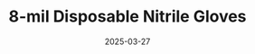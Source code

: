 ---
type: product
layout: product
date: 2025-03-27
sitemap:
  priority: 1
  changefreq: "weekly"

# SEO metadata
seoTitleSuffix: "Professional Mechanic Gloves Near Me"
seoDescription: >-
  Shop 8-mil Disposable Nitrile Gloves in Utah from Nutcracker Pro. Heavy-duty, FDA-certified protection for mechanics. Fast shipping, M-XXL sizes available!

# Page content
title: "8-mil Disposable **Nitrile Gloves**"
subtitle: ""
titlePrefix: "Utah’s Mechanic Safety Gear"
description: >-
  8-mil Disposable Nitrile Gloves in Utah: heavy-duty protection for mechanics. Textured grip, FDA/ASTM/CE certified. Best price for auto shops, M-XXL sizes!

# benefitsContent
benefitsImages:
  - image: "/images/gloves/gallery-2.png"
    alt: "8-mil Disposable Nitrile Gloves for Utah Mechanics"
  - image: "/images/gloves/gallery-3.jpg"
    alt: "8-mil Disposable Nitrile Gloves in Utah Shops"

benefitsBlocks:
  - title: "Big Savings for Utah Shops"
    text: >-
      Bulk prices slash costs nearly 50% vs market rates. Utah mechanics can swap gloves often, boosting hygiene without breaking the bank.
  - title: "Tough Protection"
    text: >-
      8-mil nitrile resists punctures and chemicals. Utah techs handle sharp tools and oil safely with these durable mechanic gloves.
  - title: "Meets Utah Safety Rules"
    text: >-
      FDA, ASTM, and CE certified, these gloves keep Utah auto shops compliant. Trusted protection for pros handling tough jobs daily.
  - title: "Perfect Fit for Crews"
    text: >-
      Sizes M-XXL ensure every Utah mechanic gets a snug fit. No loose or tight gloves—just comfort and safety all shift long.
  - title: "Allergy-Free Comfort"
    text: >-
      Latex-free nitrile cuts allergy risks. Utah techs wear these ergonomic gloves all day with less fatigue and more ease.
  - title: "Move Free in Garage"
    text: >-
      8-mil build lets Utah mechanics grab small parts easily. Thick yet flexible for precision work without restriction.
  - title: "Fast Delivery to Utah"
    text: >-
      Quick shipping keeps Utah service centers stocked. Get these heavy-duty gloves fast for uninterrupted shop safety.
  - title: "Built for Mechanics"
    text: >-
      Designed for automotive use, these gloves tackle Utah’s toughest tasks. Reliable grip and protection for every job.
  - title: "Pro-Grade Shop Gear"
    text: >-
      Utah dealerships trust these gloves for durability and value. High-performance nitrile keeps hands safe in busy bays.

# testimonials section
testimonials:
  title: ""
  items:
    - name: "Jake"
      text: >-
        These gloves are killer in my auto shop. Thick, grippy, and no rips during oil changes. Best price I’ve found for sure!
    - name: "Sara"
      text: >-
        I grab these for my Utah garage. They hold up to chemicals and sharp stuff, fit great, and don’t tire my hands out.
    - name: "Tom"
      text: >-
        Utah mechanic here—these gloves rock. No tears on rough jobs, and I can still feel small bolts. Shipping’s fast too!
    - name: "Liz"
      text: >-
        My crew loves these. Strong enough for brake work, comfy all day, and no latex issues. Great deal for bulk!
    - name: "Pete"
      text: >-
        These gloves save my hands in Utah. Tough nitrile handles grease and tools fine, fits perfect, and no rips so far.
    - name: "Meg"
      text: >-
        Utah shop staple! They’re thick but flexible, grip’s solid, and they ship quick. Best gloves for mechanic work yet.
    - name: "Dan"
      text: >-
        I use these in Utah for car repairs. No punctures, easy to move in, and cheap for the quality. Highly recommend!
    - name: "Kim"
      text: >-
        Our Utah dealership swears by these. Durable, safe, and comfy—perfect for long shifts. Bulk price is a big win!
    - name: "Ray"
      text: >-
        Top gloves for techs. They take a beating, keep my hands clean, and fit right. Fast delivery seals the deal.

# FAQ section
faq:
  titleColored: "F.A.Q."
  questions:
    - question: "How tough are these gloves?"
      answer: >-
        8-mil nitrile resists tears and chemicals. Utah mechanics trust them for heavy-duty protection on sharp tools and oil.
    - question: "Are they certified for Utah shops?"
      answer: >-
        Yes, FDA, ASTM, and CE approved. Utah auto centers meet safety rules with these pro-grade mechanic gloves.
    - question: "What sizes can techs get?"
      answer: >-
        M, L, XL, XXL—perfect fits for Utah crews. Snug gloves boost safety and comfort for all-day shop use.
    - question: "Good for allergies?"
      answer: >-
        Latex-free nitrile means no reactions. Utah pros wear these comfy gloves without worry during long shifts.
    - question: "How’s the grip in garages?"
      answer: >-
        Textured grip handles small parts fine. Utah techs get precision and protection with these flexible 8-mil gloves.
    - question: "Fast shipping to Utah?"
      answer: >-
        Yep, quick delivery to Utah! Keeps your shop stocked with these heavy-duty nitrile gloves for any job.
    - question: "Why cheaper than others?"
      answer: >-
        Bulk deals cut costs 50% vs market. Utah mechanics save big without losing quality on these pro gloves.
    - question: "Best for Utah mechanics?"
      answer: >-
        Built for automotive tasks, these gloves shine in Utah shops. Durable, safe, and priced right for pros.

---